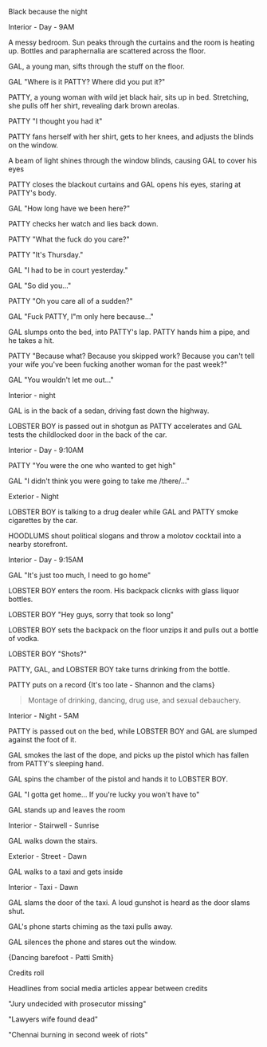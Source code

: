 Black because the night

Interior - Day - 9AM

A messy bedroom. Sun peaks through the curtains and the room is heating up. Bottles and paraphernalia are scattered across the floor.

GAL, a young man, sifts through the stuff on the floor.

GAL "Where is it PATTY? Where did you put it?"

PATTY, a young woman with wild jet black hair, sits up in bed. Stretching, she pulls off her shirt, revealing dark brown areolas.

PATTY "I thought you had it"

PATTY fans herself with her shirt, gets to her knees, and adjusts the blinds on the window.

A beam of light shines through the window blinds, causing GAL to cover his eyes

PATTY closes the blackout curtains and GAL opens his eyes, staring at PATTY's body.

GAL "How long have we been here?"

PATTY checks her watch and lies back down.

PATTY "What the fuck do you care?"

PATTY "It's Thursday."

GAL "I had to be in court yesterday."

GAL "So did you..."

PATTY "Oh you care all of a sudden?"

GAL "Fuck PATTY, I"m only here because..."

GAL slumps onto the bed, into PATTY's lap. PATTY hands him a pipe, and he takes a hit.

PATTY "Because what? Because you skipped work? Because you can't tell your wife you've been fucking another woman for the past week?"

GAL "You wouldn't let me out..."

Interior - night

GAL is in the back of a sedan, driving fast down the highway.

LOBSTER BOY is passed out in shotgun as PATTY accelerates and  GAL tests the childlocked door in the back of the car.

Interior - Day - 9:10AM

PATTY "You were the one who wanted to get high"

GAL "I didn't think you were going to take me /there/..."

Exterior - Night

LOBSTER BOY is talking to a drug dealer while GAL and PATTY smoke cigarettes by the car.

HOODLUMS shout political slogans and throw a molotov cocktail into a nearby storefront.

Interior - Day - 9:15AM

GAL "It's just too much, I need to go home"

LOBSTER BOY enters the room. His backpack clicnks with glass liquor bottles.

LOBSTER BOY "Hey guys, sorry that took so long"

LOBSTER BOY sets the backpack on the floor unzips it and pulls out a bottle of vodka.

LOBSTER BOY "Shots?"

PATTY, GAL, and LOBSTER BOY take turns drinking from the bottle.

PATTY puts on a record {It's too late - Shannon and the clams}

>Montage of drinking, dancing, drug use, and sexual debauchery.

Interior - Night - 5AM

PATTY is passed out on the bed, while LOBSTER BOY and GAL are slumped against the foot of it.

GAL smokes the last of the dope, and picks up the pistol which has fallen from PATTY's sleeping hand.

GAL spins the chamber of the pistol and hands it to LOBSTER BOY.

GAL "I gotta get home... If you're lucky you won't have to"

GAL stands up and leaves the room

Interior - Stairwell - Sunrise

GAL walks down the stairs.

Exterior - Street - Dawn

GAL walks to a taxi and gets inside

Interior - Taxi - Dawn

GAL slams the door of the taxi. A loud gunshot is heard as the door slams shut.

GAL's phone starts chiming as the taxi pulls away. 

GAL silences the phone and stares out the window.

{Dancing barefoot - Patti Smith}

Credits roll

Headlines from social media articles appear between credits

"Jury undecided with prosecutor missing"

"Lawyers wife found dead"

"Chennai burning in second week of riots"
